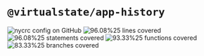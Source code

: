 # `@virtualstate/app-history`

[//]: # (badges)

![nycrc config on GitHub](https://img.shields.io/nycrc/virtualstate/app-history) ![96.08%25 lines covered](https://img.shields.io/badge/lines-96.08%25-brightgreen) ![96.08%25 statements covered](https://img.shields.io/badge/statements-96.08%25-brightgreen) ![93.33%25 functions covered](https://img.shields.io/badge/functions-93.33%25-brightgreen) ![83.33%25 branches covered](https://img.shields.io/badge/branches-83.33%25-brightgreen)

[//]: # (badges)